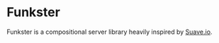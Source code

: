 # Funkster

Funkster is a compositional server library heavily inspired by [Suave.io](https://suave.io/).

